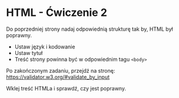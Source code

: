 # HTML - Ćwiczenie 2

Do poprzedniej strony nadaj odpowiednią strukturę tak by, HTML był poprawny.

- Ustaw język i kodowanie
- Ustaw tytuł
- Treść strony powinna być w odpowiednim tagu `<body>`

Po zakończonym zadaniu, przejdź na stronę: 
https://validator.w3.org/#validate_by_input

Wklej treść HTMLa i sprawdź, czy jest poprawny.